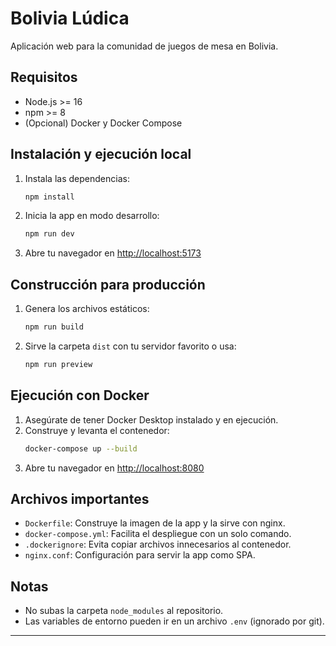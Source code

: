 # Bolivia Lúdica

Aplicación web para la comunidad de juegos de mesa en Bolivia.

## Requisitos
- Node.js >= 16
- npm >= 8
- (Opcional) Docker y Docker Compose

## Instalación y ejecución local

1. Instala las dependencias:
   ```sh
   npm install
   ```
2. Inicia la app en modo desarrollo:
   ```sh
   npm run dev
   ```
3. Abre tu navegador en [http://localhost:5173](http://localhost:5173)

## Construcción para producción

1. Genera los archivos estáticos:
   ```sh
   npm run build
   ```
2. Sirve la carpeta `dist` con tu servidor favorito o usa:
   ```sh
   npm run preview
   ```

## Ejecución con Docker

1. Asegúrate de tener Docker Desktop instalado y en ejecución.
2. Construye y levanta el contenedor:
   ```sh
   docker-compose up --build
   ```
3. Abre tu navegador en [http://localhost:8080](http://localhost:8080)

## Archivos importantes
- `Dockerfile`: Construye la imagen de la app y la sirve con nginx.
- `docker-compose.yml`: Facilita el despliegue con un solo comando.
- `.dockerignore`: Evita copiar archivos innecesarios al contenedor.
- `nginx.conf`: Configuración para servir la app como SPA.

## Notas
- No subas la carpeta `node_modules` al repositorio.
- Las variables de entorno pueden ir en un archivo `.env` (ignorado por git).

---

